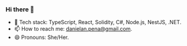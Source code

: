 ### Hi there 👋

- 🔭 Tech stack: TypeScript, React, Solidity, C#, Node.js, NestJS, .NET.
- 📫 How to reach me: danielan.pena@gmail.com.
- 😄 Pronouns: She/Her.
